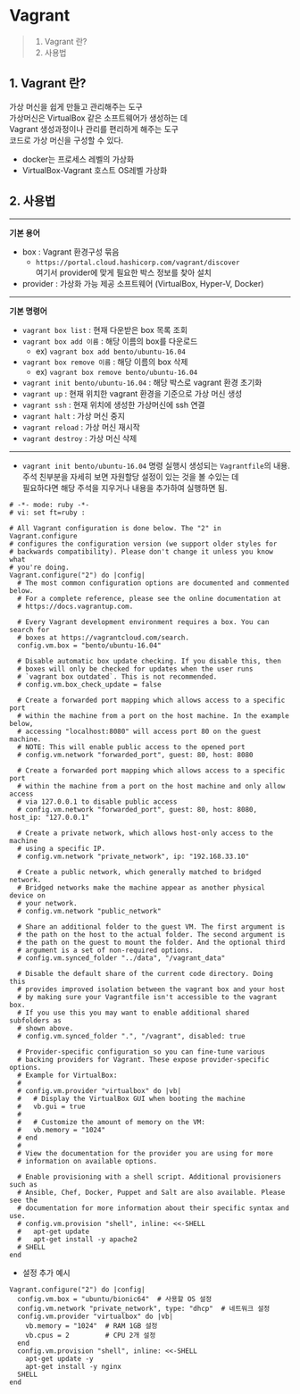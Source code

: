 # Vagrant

>1. Vagrant 란?
>2. 사용법


## 1. Vagrant 란?
가상 머신을 쉽게 만들고 관리해주는 도구  
가상머신은 VirtualBox 같은 소프트웨어가 생성하는 데  
Vagrant 생성과정이나 관리를 편리하게 해주는 도구  
코드로 가상 머신을 구성할 수 있다.
- docker는 프로세스 레벨의 가상화
- VirtualBox-Vagrant 호스트 OS레벨 가상화
## 2. 사용법

---
**기본 용어**
- box : Vagrant 환경구성 묶음
  - `https://portal.cloud.hashicorp.com/vagrant/discover`   
    여기서 provider에 맞게 필요한 박스 정보를 찾아 설치
- provider : 가상화 가능 제공 소프트웨어 (VirtualBox, Hyper-V, Docker)

---
**기본 명령어**
- `vagrant box list` :  현재 다운받은 box 목록 조회
- `vagrant box add 이름` : 해당 이름의 box를 다운로드
  - ex)  `vagrant box add bento/ubuntu-16.04`
- `vagrant box remove 이름` : 해당 이름의 box 삭제
  - ex) `vagrant box remove bento/ubuntu-16.04`
- `vagrant init bento/ubuntu-16.04` : 해당 박스로 vagrant 환경 초기화
- `vagrant up` : 현재 위치한 vagrant 환경을 기준으로 가상 머신 생성
- `vagrant ssh` : 현재 위치에 생성한 가상머신에 ssh 연결
- `vagrant halt` :  가상 머신 중지
- `vagrant reload` : 가상 머신 재시작
- `vagrant destroy` : 가상 머신 삭제

---
- `vagrant init bento/ubuntu-16.04` 명령 실행시 생성되는 `Vagrantfile`의 내용.  
주석 친부분을 자세히 보면 자원할당 설정이 있는 것을 볼 수있는 데  
필요하다면 해당 주석을 지우거나 내용을 추가하여 실행하면 됨.
````
# -*- mode: ruby -*-
# vi: set ft=ruby :

# All Vagrant configuration is done below. The "2" in Vagrant.configure
# configures the configuration version (we support older styles for
# backwards compatibility). Please don't change it unless you know what
# you're doing.
Vagrant.configure("2") do |config|
  # The most common configuration options are documented and commented below.
  # For a complete reference, please see the online documentation at
  # https://docs.vagrantup.com.

  # Every Vagrant development environment requires a box. You can search for
  # boxes at https://vagrantcloud.com/search.
  config.vm.box = "bento/ubuntu-16.04"

  # Disable automatic box update checking. If you disable this, then
  # boxes will only be checked for updates when the user runs
  # `vagrant box outdated`. This is not recommended.
  # config.vm.box_check_update = false

  # Create a forwarded port mapping which allows access to a specific port
  # within the machine from a port on the host machine. In the example below,
  # accessing "localhost:8080" will access port 80 on the guest machine.
  # NOTE: This will enable public access to the opened port
  # config.vm.network "forwarded_port", guest: 80, host: 8080

  # Create a forwarded port mapping which allows access to a specific port
  # within the machine from a port on the host machine and only allow access
  # via 127.0.0.1 to disable public access
  # config.vm.network "forwarded_port", guest: 80, host: 8080, host_ip: "127.0.0.1"

  # Create a private network, which allows host-only access to the machine
  # using a specific IP.
  # config.vm.network "private_network", ip: "192.168.33.10"

  # Create a public network, which generally matched to bridged network.
  # Bridged networks make the machine appear as another physical device on
  # your network.
  # config.vm.network "public_network"

  # Share an additional folder to the guest VM. The first argument is
  # the path on the host to the actual folder. The second argument is
  # the path on the guest to mount the folder. And the optional third
  # argument is a set of non-required options.
  # config.vm.synced_folder "../data", "/vagrant_data"

  # Disable the default share of the current code directory. Doing this
  # provides improved isolation between the vagrant box and your host
  # by making sure your Vagrantfile isn't accessible to the vagrant box.
  # If you use this you may want to enable additional shared subfolders as
  # shown above.
  # config.vm.synced_folder ".", "/vagrant", disabled: true

  # Provider-specific configuration so you can fine-tune various
  # backing providers for Vagrant. These expose provider-specific options.
  # Example for VirtualBox:
  #
  # config.vm.provider "virtualbox" do |vb|
  #   # Display the VirtualBox GUI when booting the machine
  #   vb.gui = true
  #
  #   # Customize the amount of memory on the VM:
  #   vb.memory = "1024"
  # end
  #
  # View the documentation for the provider you are using for more
  # information on available options.

  # Enable provisioning with a shell script. Additional provisioners such as
  # Ansible, Chef, Docker, Puppet and Salt are also available. Please see the
  # documentation for more information about their specific syntax and use.
  # config.vm.provision "shell", inline: <<-SHELL
  #   apt-get update
  #   apt-get install -y apache2
  # SHELL
end

````
  

- 설정 추가 예시  
```
Vagrant.configure("2") do |config|
  config.vm.box = "ubuntu/bionic64"  # 사용할 OS 설정
  config.vm.network "private_network", type: "dhcp"  # 네트워크 설정
  config.vm.provider "virtualbox" do |vb|
    vb.memory = "1024"  # RAM 1GB 설정
    vb.cpus = 2         # CPU 2개 설정
  end
  config.vm.provision "shell", inline: <<-SHELL
    apt-get update -y
    apt-get install -y nginx
  SHELL
end
```
